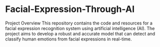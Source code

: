 # Facial-Expression-Through-AI
Project Overview This repository contains the code and resources for a facial expression recognition system using artificial intelligence (AI). The project aims to develop a robust and accurate model that can detect and classify human emotions from facial expressions in real-time.
